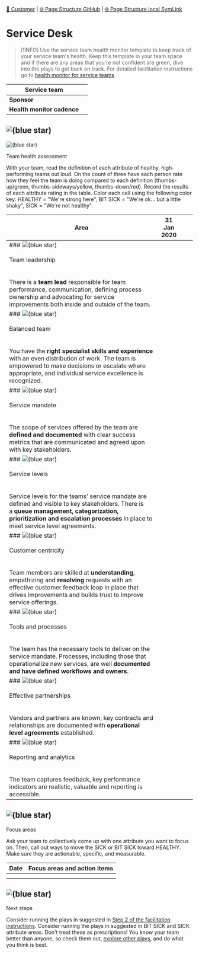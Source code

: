 [📁 Customer](../customer.md) | [🌐 Page Structure GitHub](/2cu.atlassian.net/wiki/spaces/CCU/pages/500000036/service-desk.md) | [🌐 Page Structure local SymLink](./service-desk.page.md)

# Service Desk

> [!INFO]
> Use the service team health monitor template to keep track of your service team's health. Keep this template in your team space and if there are any areas that you're not confident are green, dive into the plays to get back on track. For detailed facilitation instructions go to [health monitor for service teams](https://www.atlassian.com/team-playbook/health-monitor/service-teams).

| **Service team** |     |
| --- | --- |
| **Sponsor** |     |
| **Health monitor cadence** |     |

## ![(blue star)](https://2cu.atlassian.net/wiki/s/1732347312/6452/9ec310e9ed617fde640b4372fb0e11f5501675fa/_/images/icons/emoticons/72/1f469-200d-2695-fe0f.png)

 ![(blue star)](https://2cu.atlassian.net/wiki/s/1732347312/6452/9ec310e9ed617fde640b4372fb0e11f5501675fa/_/images/icons/emoticons/72/1f468-200d-2695-fe0f.png)

 Team health assessment

With your team, read the definition of each attribute of healthy, high-performing teams out loud. On the count of three have each person rate how they feel the team is doing compared to each definition (thumbs-up/green, thumbs-sideways/yellow, thumbs-down/red). Record the results of each attribute rating in the table. Color each cell using the following color key: HEALTHY = "We're strong here", BIT SICK = "We're ok... but a little shaky", SICK = "We're not healthy".

| **Area** | 31 Jan 2020 |     |     |
| --- | --- | --- | --- |
| ### ![(blue star)](https://2cu.atlassian.net/wiki/s/1732347312/6452/9ec310e9ed617fde640b4372fb0e11f5501675fa/_/images/icons/emoticons/72/1f44c.png)<br><br> Team leadership<br><br>  <br>There is a **team lead** responsible for team performance, communication, defining process ownership and advocating for service improvements both inside and outside of the team. |     |     |     |
| ### ![(blue star)](https://2cu.atlassian.net/wiki/s/1732347312/6452/9ec310e9ed617fde640b4372fb0e11f5501675fa/_/images/icons/emoticons/72/2696.png)<br><br> Balanced team<br><br>  <br>You have the **right specialist skills and experience** with an even distribution of work. The team is empowered to make decisions or escalate where appropriate, and individual service excellence is recognized. |     |     |     |
| ### ![(blue star)](https://2cu.atlassian.net/wiki/s/1732347312/6452/9ec310e9ed617fde640b4372fb0e11f5501675fa/_/images/icons/emoticons/72/1f4ca.png)<br><br> Service mandate<br><br>  <br>The scope of services offered by the team are **defined and documented** with clear success metrics that are communicated and agreed upon with key stakeholders. |     |     |     |
| ### ![(blue star)](https://2cu.atlassian.net/wiki/s/1732347312/6452/9ec310e9ed617fde640b4372fb0e11f5501675fa/_/images/icons/emoticons/72/1f39b.png)<br><br> Service levels<br><br>  <br>Service levels for the teams' service mandate are defined and visible to key stakeholders. There is a **queue management, categorization, prioritization and escalation processes** in place to meet service level agreements. |     |     |     |
| ### ![(blue star)](https://2cu.atlassian.net/wiki/s/1732347312/6452/9ec310e9ed617fde640b4372fb0e11f5501675fa/_/images/icons/emoticons/72/1f970.png)<br><br> Customer centricity<br><br>  <br>Team members are skilled at **understanding**, empathizing and **resolving** requests with an effective customer feedback loop in place that drives improvements and builds trust to improve service offerings. |     |     |     |
| ### ![(blue star)](https://2cu.atlassian.net/wiki/s/1732347312/6452/9ec310e9ed617fde640b4372fb0e11f5501675fa/_/images/icons/emoticons/72/1f9f0.png)<br><br> Tools and processes<br><br>  <br>The team has the necessary tools to deliver on the service mandate. Processes, including those that operationalize new services, are well **documented and have defined workflows and owners**. |     |     |     |
| ### ![(blue star)](https://2cu.atlassian.net/wiki/s/1732347312/6452/9ec310e9ed617fde640b4372fb0e11f5501675fa/_/images/icons/emoticons/72/1f91d.png)<br><br> Effective partnerships<br><br>  <br>Vendors and partners are known, key contracts and relationships are documented with **operational level agreements** established. |     |     |     |
| ### ![(blue star)](https://2cu.atlassian.net/wiki/s/1732347312/6452/9ec310e9ed617fde640b4372fb0e11f5501675fa/_/images/icons/emoticons/72/1f4e2.png)<br><br> Reporting and analytics<br><br>  <br>The team captures feedback, key performance indicators are realistic, valuable and reporting is accessible. |     |     |     |

## ![(blue star)](https://2cu.atlassian.net/wiki/s/1732347312/6452/9ec310e9ed617fde640b4372fb0e11f5501675fa/_/images/icons/emoticons/72/1f3af.png)

 Focus areas

Ask your team to collectively come up with one attribute you want to focus on. Then, call out ways to move the SICK or BIT SICK toward HEALTHY. Make sure they are actionable, specific, and measurable.

| **Date** | **Focus areas and action items** |
| --- | --- |
|     |     |
|     |     |

## ![(blue star)](https://2cu.atlassian.net/wiki/s/1732347312/6452/9ec310e9ed617fde640b4372fb0e11f5501675fa/_/images/icons/emoticons/72/1f339.png)

 Next steps

Consider running the plays in suggested in [Step 2 of the facilitation instructions](https://www.atlassian.com/team-playbook/health-monitor/service-teams). Consider running the plays in suggested in BIT SICK and SICK attribute areas. Don't treat these as prescriptions! You know your team better than anyone, so check them out, [explore other plays](https://www.atlassian.com/team-playbook/plays.html), and do what you think is best.
